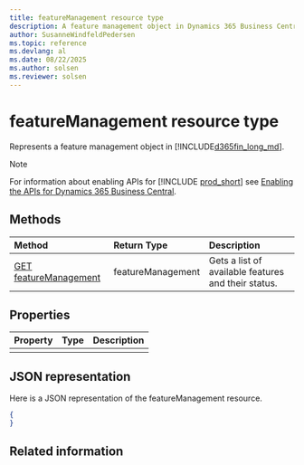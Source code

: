 ```yaml
---
title: featureManagement resource type
description: A feature management object in Dynamics 365 Business Central.
author: SusanneWindfeldPedersen
ms.topic: reference
ms.devlang: al
ms.date: 08/22/2025
ms.author: solsen
ms.reviewer: solsen
---
```


# featureManagement resource type

<!-- START>DO_NOT_EDIT -->
<!-- IMPORTANT:Do not edit any of the content between here and the END>DO_NOT_EDIT. -->
Represents a feature management object in [!INCLUDE[d365fin_long_md](../../includes/d365fin_long_md.md)].

> [!NOTE]
> For information about enabling APIs for [!INCLUDE [prod_short](../../includes/prod_short.md)] see [Enabling the APIs for Dynamics 365 Business Central](../../api-reference/v2.0/enabling-apis-for-dynamics-nav.md).

## Methods

| Method | Return Type|Description |
|:--------------------|:-----------|:-------------------------|
|[GET featureManagement](../api/dynamics_featuremanagement_get.md)|featureManagement|Gets a list of available features and their status.|


## Properties

| Property           | Type   |Description     |
|:-------------------|:-------|:---------------|
||||

## JSON representation

Here is a JSON representation of the featureManagement resource.

```json
{
}
```

## Related information
